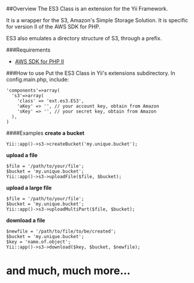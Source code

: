 ##Overview
The ES3 Class is an extension for the Yii Framework.

It is a wrapper for the S3, Amazon's Simple Storage Solution. It is specific for version II of the AWS SDK for PHP.

ES3 also emulates a directory structure of S3, through a prefix.

###Requirements
 - [AWS SDK for PHP II](http://aws.amazon.com/sdkforphp2/)

###How to use
Put the ES3 Class in Yii's extensions subdirectory.
In config.main.php, include:

    'components'=>array(
      's3'=>array(
        'class' => 'ext.es3.ES3',
        'aKey' => '', // your account key, obtain from Amazon
        'sKey' => '', // your secret key, obtain from Amazon
      ),
    )

####Examples
**create a bucket**  

    Yii::app()->s3->createBucket('my.unique.bucket');
    
    
**upload a file**  

    $file = '/path/to/your/file';
    $bucket = 'my.unique.bucket';
    Yii::app()->s3->uploadFile($file, $bucket);	    


**upload a large file**  

    $file = '/path/to/your/file';
    $bucket = 'my.unique.bucket';
    Yii::app()->s3->uploadMultiPart($file, $bucket);


**download a file**  

    $newfile = '/path/to/file/to/be/created';
    $bucket = 'my.unique.bucket';
    $key = 'name.of.object';
    Yii::app()->s3->download($key, $bucket, $newfile);
    

**and much, much more...**
====
